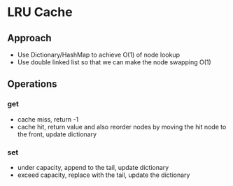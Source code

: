# LRU Cache

## Approach

-   Use Dictionary/HashMap to achieve O(1) of node lookup
-   Use double linked list so that we can make the node swapping O(1)

## Operations

### get

-   cache miss, return -1
-   cache hit, return value and also reorder nodes by moving the hit node to the front, update dictionary

### set

-   under capacity, append to the tail, update dictionary
-   exceed capacity, replace with the tail, update the dictionary
